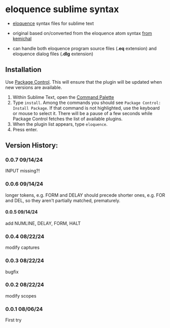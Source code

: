 # eloquence sublime syntax

* [eloquence](https://eloquence.marxmeier.com/) syntax files for sublime text
* original based on/converted from the eloquence atom syntax [from kemichal](https://github.com/Kemichal/atom-language-eloquence)

* can handle both eloquence program source files (**.eq** extension) and eloquence dialog files (**.dlg** extension)



## Installation

Use [Package Control](https://sublime.wbond.net/installation). This will ensure that the plugin will be  updated when new versions are available.

1. Within Sublime Text, open the [Command Palette](http://docs.sublimetext.info/en/sublime-text-3/extensibility/command_palette.html)
2. Type `install`. Among the commands you should see `Package Control: Install Package`. If that command is not highlighted, use the keyboard or mouse to select it. There will be a pause of a few seconds while Package Control  fetches the list of available plugins.
3. When the plugin list appears, type `eloquence`.
4. Press enter.



## Version History:

### 0.0.7 09/14/24

INPUT missing?!


### 0.0.6 09/14/24

longer tokens, e.g. FORM and DELAY should precede shorter ones, e.g. FOR and DEL, so they aren't partially matched, prematurely.



#### 0.0.5 09/14/24

add NUMLINE, DELAY, FORM, HALT



### 0.0.4 08/22/24

modify captures



### 0.0.3 08/22/24

bugfix



### 0.0.2 08/22/24

modify scopes



### 0.0.1 08/06/24

First try
